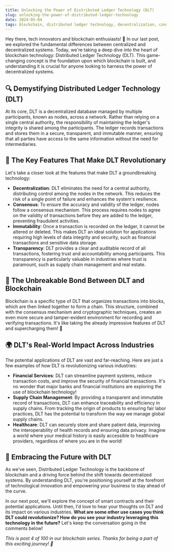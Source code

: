 ```yaml
---
title: Unlocking the Power of Distributed Ledger Technology (DLT)
slug: unlocking-the-power-of-distributed-ledger-technology
date: 2024-05-04
tags: blockchain, distributed ledger technology, decentralization, consensus, security
---
```


Hey there, tech innovators and blockchain enthusiasts! 🚀 In our last post, we explored the fundamental differences between centralized and decentralized systems. Today, we're taking a deep dive into the heart of blockchain technology: Distributed Ledger Technology (DLT). This game-changing concept is the foundation upon which blockchain is built, and understanding it is crucial for anyone looking to harness the power of decentralized systems.

## 🔍 Demystifying Distributed Ledger Technology (DLT)

At its core, DLT is a decentralized database managed by multiple participants, known as nodes, across a network. Rather than relying on a single central authority, the responsibility of maintaining the ledger's integrity is shared among the participants. The ledger records transactions and stores them in a secure, transparent, and immutable manner, ensuring that all parties have access to the same information without the need for intermediaries.

## 🌟 The Key Features That Make DLT Revolutionary

Let's take a closer look at the features that make DLT a groundbreaking technology:

- **Decentralization**: DLT eliminates the need for a central authority, distributing control among the nodes in the network. This reduces the risk of a single point of failure and enhances the system's resilience.
- **Consensus**: To ensure the accuracy and validity of the ledger, nodes follow a consensus mechanism. This process requires nodes to agree on the validity of transactions before they are added to the ledger, preventing fraudulent activities.
- **Immutability**: Once a transaction is recorded on the ledger, it cannot be altered or deleted. This makes DLT an ideal solution for applications requiring high levels of data integrity and security, such as financial transactions and sensitive data storage.
- **Transparency**: DLT provides a clear and auditable record of all transactions, fostering trust and accountability among participants. This transparency is particularly valuable in industries where trust is paramount, such as supply chain management and real estate.

## 🤝 The Unbreakable Bond Between DLT and Blockchain

Blockchain is a specific type of DLT that organizes transactions into blocks, which are then linked together to form a chain. This structure, combined with the consensus mechanism and cryptographic techniques, creates an even more secure and tamper-evident environment for recording and verifying transactions. It's like taking the already impressive features of DLT and supercharging them! 💪

## 🌍 DLT's Real-World Impact Across Industries

The potential applications of DLT are vast and far-reaching. Here are just a few examples of how DLT is revolutionizing various industries:

- **Financial Services**: DLT can streamline payment systems, reduce transaction costs, and improve the security of financial transactions. It's no wonder that major banks and financial institutions are exploring the use of blockchain technology!
- **Supply Chain Management**: By providing a transparent and immutable record of transactions, DLT can enhance traceability and efficiency in supply chains. From tracking the origin of products to ensuring fair labor practices, DLT has the potential to transform the way we manage global supply chains.
- **Healthcare**: DLT can securely store and share patient data, improving the interoperability of health records and ensuring data privacy. Imagine a world where your medical history is easily accessible to healthcare providers, regardless of where you are in the world!

## 🎉 Embracing the Future with DLT

As we've seen, Distributed Ledger Technology is the backbone of blockchain and a driving force behind the shift towards decentralized systems. By understanding DLT, you're positioning yourself at the forefront of technological innovation and empowering your business to stay ahead of the curve.

In our next post, we'll explore the concept of smart contracts and their potential applications. Until then, I'd love to hear your thoughts on DLT and its impact on various industries. **What are some other use cases you think DLT could revolutionize? How do you see your industry leveraging this technology in the future?** Let's keep the conversation going in the comments below!

*This is post 4 of 100 in our blockchain series. Thanks for being a part of this exciting journey! 🙌*